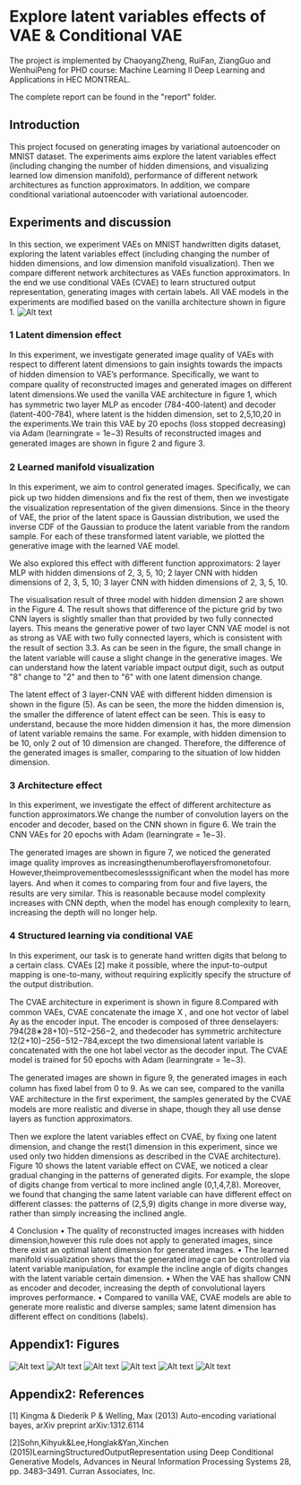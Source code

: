 # Explore latent variables effects of VAE & Conditional VAE
The project is implemented by ChaoyangZheng, RuiFan, ZiangGuo and WenhuiPeng for PHD course: Machine Learning II Deep Learning and Applications in HEC MONTREAL. 

The complete report can be found in the "report" folder.

## Introduction
This project focused on generating images by variational autoencoder on MNIST dataset. The experiments aims explore the latent variables effect (including changing the number of hidden dimensions, and visualizing learned low dimension manifold), performance of different network architectures as function approximators. In addition, we compare conditional variational autoencoder with variational autoencoder.

## Experiments and discussion
In this section, we experiment VAEs on MNIST handwritten digits dataset, exploring the latent variables effect (including changing the number of hidden dimensions, and low dimension manifold visualization). Then we compare different network architectures as VAEs function approximators. In the end we use conditional VAEs (CVAE) to learn structured output representation, generating images with certain labels. All VAE models in the experiments are modiﬁed based on the vanilla architecture shown in ﬁgure 1.
![Alt text](https://raw.githubusercontent.com/chaoyangzhengnash/explore-latent-variables-effects-of-VAE-Conditional-VAE-/master/graphs/1.PNG "Optional title")

### 1 Latent dimension effect 
In this experiment, we investigate generated image quality of VAEs with respect to different latent dimensions to gain insights towards the impacts of hidden dimension to VAE’s performance. Speciﬁcally, we want to compare quality of reconstructed images and generated images on different latent dimensions.We used the vanilla VAE architecture in ﬁgure 1, which has symmetric two layer MLP as encoder (784-400-latent) and decoder (latent-400-784), where latent is the hidden dimension, set to 2,5,10,20 in the experiments.We train this VAE by 20 epochs (loss stopped decreasing) via Adam (learningrate = 1e−3) Results of reconstructed images and generated images are shown in ﬁgure 2 and ﬁgure 3.

### 2 Learned manifold visualization 
In this experiment, we aim to control generated images. Speciﬁcally, we can pick up two hidden dimensions and ﬁx the rest of them, then we investigate the visualization representation of the given dimensions. Since in the theory of VAE, the prior of the latent space is Gaussian distribution, we used the inverse CDF of the Gaussian to produce the latent variable from the random sample. For each of these transformed latent variable, we plotted the generative image with the learned VAE model.

We also explored this effect with different function approximators: 2 layer MLP with hidden dimensions of 2, 3, 5, 10; 2 layer CNN with hidden dimensions of 2, 3, 5, 10; 3 layer CNN with hidden dimensions of 2, 3, 5, 10. 

The visualisation result of three model with hidden dimension 2 are shown in the Figure 4. The result shows that difference of the picture grid by two CNN layers is slightly smaller than that provided by two fully connected layers. This means the generative power of two layer CNN VAE model is not as strong as VAE with two fully connected layers, which is consistent with the result of section 3.3. As can be seen in the ﬁgure, the small change in the latent variable will cause a slight change in the generative images. We can understand how the latent variable impact output digit, such as output "8" change to "2" and then to "6" with one latent dimension change. 

The latent effect of 3 layer-CNN VAE with different hidden dimension is shown in the ﬁgure (5). As can be seen, the more the hidden dimension is, the smaller the difference of latent effect can be seen. This is easy to understand, because the more hidden dimension it has, the more dimension of latent variable remains the same. For example, with hidden dimension to be 10, only 2 out of 10 dimension are changed. Therefore, the difference of the generated images is smaller, comparing to the situation of low hidden dimension.

### 3 Architecture effect 
In this experiment, we investigate the effect of different architecture as function approximators.We change the number of convolution layers on the encoder and decoder, based on the CNN shown in ﬁgure 6. We train the CNN VAEs for 20 epochs with Adam (learningrate = 1e−3). 

The generated images are shown in ﬁgure 7, we noticed the generated image quality improves as increasingthenumberoflayersfromonetofour. However,theimprovementbecomeslesssigniﬁcant when the model has more layers. And when it comes to comparing from four and ﬁve layers, the results are very similar. This is reasonable because model complexity increases with CNN depth, when the model has enough complexity to learn, increasing the depth will no longer help.

### 4 Structured learning via conditional VAE
In this experiment, our task is to generate hand written digits that belong to a certain class. CVAEs [2] make it possible, where the input-to-output mapping is one-to-many, without requiring explicitly specify the structure of the output distribution. 

The CVAE architecture in experiment is shown in ﬁgure 8.Compared with common VAEs, CVAE concatenate the image X , and one hot vector of label Ay as the encoder input. The encoder is composed of three denselayers: 794(28∗28+10)−512−256−2, and thedecoder has symmetric architecture 12(2+10)−256−512−784,except the two dimensional latent variable is concatenated with the one hot label vector as the decoder input. The CVAE model is trained for 50 epochs with Adam (learningrate = 1e−3). 

The generated images are shown in ﬁgure 9, the generated images in each column has ﬁxed label from 0 to 9. As we can see, compared to the vanilla VAE architecture in the ﬁrst experiment, the samples generated by the CVAE models are more realistic and diverse in shape, though they all use dense layers as function approximators. 

Then we explore the latent variables effect on CVAE, by ﬁxing one latent dimension, and change the rest(1 dimension in this experiment, since we used only two hidden dimensions as described in the CVAE architecture). Figure 10 shows the latent variable effect on CVAE, we noticed a clear gradual changing in the patterns of generated digits. For example, the slope of digits change from vertical to more inclined angle (0,1,4,7,8). Moreover, we found that changing the same latent variable can have different effect on different classes: the patterns of (2,5,9) digits change in more diverse way, rather than simply increasing the inclined angle.

4 Conclusion 
• The quality of reconstructed images increases with hidden dimension,however this rule does not apply to generated images, since there exist an optimal latent dimension for generated images. 
• The learned manifold visualization shows that the generated image can be controlled via latent variable manipulation, for example the incline angle of digits changes with the latent variable certain dimension. 
• When the VAE has shallow CNN as encoder and decoder, increasing the depth of convolutional layers improves performance. 
• Compared to vanilla VAE, CVAE models are able to generate more realistic and diverse samples; same latent dimension has different effect on conditions (labels).


## Appendix1: Figures
![Alt text](https://raw.githubusercontent.com/chaoyangzhengnash/explore-latent-variables-effects-of-VAE-Conditional-VAE-/master/graphs/2.PNG "Optional title")
![Alt text](https://raw.githubusercontent.com/chaoyangzhengnash/explore-latent-variables-effects-of-VAE-Conditional-VAE-/master/graphs/3.PNG "Optional title")
![Alt text](https://raw.githubusercontent.com/chaoyangzhengnash/explore-latent-variables-effects-of-VAE-Conditional-VAE-/master/graphs/4.PNG "Optional title")
![Alt text](https://raw.githubusercontent.com/chaoyangzhengnash/explore-latent-variables-effects-of-VAE-Conditional-VAE-/master/graphs/5.PNG "Optional title")
![Alt text](https://raw.githubusercontent.com/chaoyangzhengnash/explore-latent-variables-effects-of-VAE-Conditional-VAE-/master/graphs/6.PNG "Optional title")
![Alt text](https://raw.githubusercontent.com/chaoyangzhengnash/explore-latent-variables-effects-of-VAE-Conditional-VAE-/master/graphs/7.PNG "Optional title")

## Appendix2: References
[1] Kingma & Diederik P & Welling, Max (2013) Auto-encoding variational bayes, arXiv preprint arXiv:1312.6114 

[2]Sohn,Kihyuk&Lee,Honglak&Yan,Xinchen (2015)LearningStructuredOutputRepresentation using Deep Conditional Generative Models, Advances in Neural Information Processing Systems 28, pp. 3483–3491. Curran Associates, Inc.



